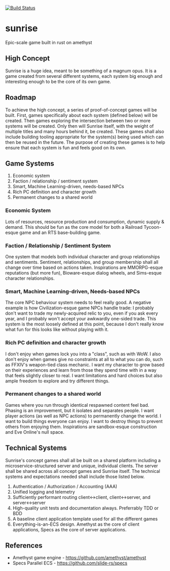 [![Build Status](https://travis-ci.com/allison-knauss/sunrise.svg?branch=master)](https://travis-ci.com/allison-knauss/sunrise)

# sunrise
Epic-scale game built in rust on amethyst

## High Concept

Sunrise is a huge idea, meant to be something of a magnum opus. It is a game created from several different systems, each system big enough and interesting enough to be the core of its own game.

## Roadmap

To achieve the high concept, a series of proof-of-concept games will be built. First, games specifically about each system (defined below) will be created. Then games exploring the intersection between two or more systems will be created. Only then will Sunrise itself, with the weight of multiple titles and many hours behind it, be created. These games shall also include building tooling appropriate for the system(s) being used which can then be reused in the future. The purpose of creating these games is to help ensure that each system is fun and feels good on its own.

## Game Systems

1. Economic system
2. Faction / relationship / sentiment system
3. Smart, Machine Learning-driven, needs-based NPCs
4. Rich PC definition and character growth
5. Permanent changes to a shared world

### Economic System

Lots of resources, resource production and consumption, dynamic supply & demand. This should be fun as the core model for both a Railroad Tycoon-esque game and an RTS base-building game.

### Faction / Relationship / Sentiment System

One system that models both individual character and group relationships and sentiments. Sentiment, relationships, and group membership shall all change over time based on actions taken. Inspirations are MMORPG-esque reputations (but more fun), Bioware-esque dialog wheels, and Sims-esque character relationships.

### Smart, Machine Learning-driven, Needs-based NPCs

The core NPC behaviour system needs to feel really good. A negative example is how Civilization-esque game NPCs handle trade: I probably don't want to trade my newly-acquired relic to you, even if you ask every year, and I probably won't accept your awkwardly one-sided trade. This system is the most loosely defined at this point, because I don't really know what fun for this looks like without playing with it.

### Rich PC definition and character growth

I don't enjoy when games lock you into a "class", such as with WoW. I also don't enjoy when games give no constraints at all to what you can do, such as FFXIV's weapon-tied class mechanic. I want my character to grow based on their experiences and learn from those they spend time with in a way that feels slightly closer to real. I want limitations and hard choices but also ample freedom to explore and try different things.

### Permanent changes to a shared world

Games where you run through identical respawned content feel bad. Phasing is an improvement, but it isolates and separates people. I want player actions (as well as NPC actions) to permanently change the world. I want to build things everyone can enjoy. I want to destroy things to prevent others from enjoying them. Inspirations are sandbox-esque construction and Eve Online's null space.

## Technical Systems

Sunrise's concept games shall all be built on a shared platform including a microservice-structured server and unique, individual clients. The server shall be shared across all concept games and Sunrise itself. The technical systems and expectations needed shall include those listed below.

1. Authentication / Authorization / Accounting (AAA)
2. Unified logging and telemetry
3. Sufficiently performant routing client<->client, client<->server, and server<->server 
4. High-quality unit tests and documentation always. Preferrably TDD or BDD
5. A baseline client application template used for all the different games
6. Everything-is-an-ECS design. Amethyst as the core of client applications, Specs as the core of server applications.

## References

- Amethyst game engine - https://github.com/amethyst/amethyst
- Specs Parallel ECS - https://github.com/slide-rs/specs
